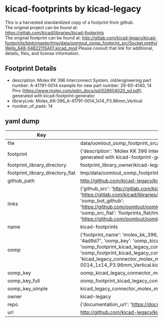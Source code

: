 # kicad-footprints by kicad-legacy  
This is a harvested standardized copy of a footprint from github.  
The original project can be found at:  
https://gitlab.com/kicad/libraries/kicad-footprints  
The original footprint can be found at:
http://gitlab.com/kicad-legacy/kicad-footprints/blob/master/tmp/data/oomlout_oomp_footprint_src/Socket.pretty/Wells_648-0482211SA01.kicad_mod
Please consult that link for additional, details, files, and license information.  
## Footprint Details
* description: Molex KK 396 Interconnect System, old/engineering part number: A-41791-0014 example for new part number: 26-60-4140, 14 Pins (https://www.molex.com/pdm_docs/sd/026604020_sd.pdf), generated with kicad-footprint-generator  
* libraryLink: Molex_KK-396_A-41791-0014_1x14_P3.96mm_Vertical  
* number_of_pads: 14  
## yaml dump  
| Key | Value |  
| --- | --- |  
| file | data/oomlout_oomp_footprint_src/kicad-footprints/Connector_Molex.pretty/Molex_KK-396_A-41791-0014_1x14_P3.96mm_Vertical.kicad_mod |  
| footprint | {'description': 'Molex KK 396 Interconnect System, old/engineering part number: A-41791-0014 example for new part number: 26-60-4140, 14 Pins (https://www.molex.com/pdm_docs/sd/026604020_sd.pdf), generated with kicad-footprint-generator', 'libraryLink': 'Molex_KK-396_A-41791-0014_1x14_P3.96mm_Vertical', 'number_of_pads': 14} |  
| footprint_library_directory | footprint_library_owner/kicad-legacy_kicad-footprints |  
| footprint_library_directory_flat | tmp/data/oomlout_oomp_footprint_src/footprints_flat/kicad_legacy_connector_molex_molex_kk_396_a_41791_0014_1x14_p3_96mm_vertical/working |  
| github_path | http://github.com/kicad-legacy/kicad-footprints/blob/master/tmp/data/oomlout_oomp_footprint_src/Connector_Molex.pretty/Molex_KK-396_A-41791-0014_1x14_P3.96mm_Vertical.kicad_mod |  
| links | {'github_src': 'http://gitlab.com/kicad-legacy/kicad-footprints/blob/master/tmp/data/oomlout_oomp_footprint_src/Socket.pretty/Wells_648-0482211SA01.kicad_mod', 'github_src_repo': 'https://gitlab.com/kicad/libraries/kicad-footprints', 'oomp_bot': 'tmp/data/oomlout_oomp_footprint_src/footprints/kicad_legacy_connector_molex_molex_kk_396_a_41791_0014_1x14_p3_96mm_vertical/working', 'oomp_bot_github': 'https://github.com/oomlout/oomlout_oomp_footprint_bot/tree/main/tmp/data/oomlout_oomp_footprint_src/footprints/kicad_legacy_connector_molex_molex_kk_396_a_41791_0014_1x14_p3_96mm_vertical/working', 'oomp_src_flat': 'footprints_flat/tmp/data/oomlout_oomp_footprint_src/footprints_flat/kicad_legacy_connector_molex_molex_kk_396_a_41791_0014_1x14_p3_96mm_vertical/working', 'oomp_src_flat_github': 'https://github.com/oomlout/oomlout_oomp_footprint_src/tree/main/tmp/data/oomlout_oomp_footprint_src/footprints_flat/kicad_legacy_connector_molex_molex_kk_396_a_41791_0014_1x14_p3_96mm_vertical/working'} |  
| name | kicad-footprints |  
| oomp | {'footprint_name': 'molex_kk_396_a_41791_0014_1x14_p3_96mm_vertical', 'library_name': 'connector_molex', 'md5': '4ad9d71e2c2fbd771627b9e30e601689', 'md5_10': '4ad9d71e2c', 'md5_5': '4ad9d', 'md5_6': '4ad9d7', 'oomp_key': 'oomp_kicad_legacy_connector_molex_molex_kk_396_a_41791_0014_1x14_p3_96mm_vertical', 'oomp_key_extra': 'oomp_footprint_kicad_legacy_connector_molex_molex_kk_396_a_41791_0014_1x14_p3_96mm_vertical', 'oomp_key_full': 'oomp_footprint_kicad_legacy_connector_molex_molex_kk_396_a_41791_0014_1x14_p3_96mm_vertical_4ad9d7', 'oomp_key_simple': 'kicad_legacy_connector_molex_molex_kk_396_a_41791_0014_1x14_p3_96mm_vertical', 'original_filename': 'data/oomlout_oomp_footprint_src/kicad-footprints/Connector_Molex.pretty/Molex_KK-396_A-41791-0014_1x14_P3.96mm_Vertical.kicad_mod', 'owner_name': 'kicad_legacy'} |  
| oomp_key | oomp_kicad_legacy_connector_molex_molex_kk_396_a_41791_0014_1x14_p3_96mm_vertical |  
| oomp_key_full | oomp_footprint_kicad_legacy_connector_molex_molex_kk_396_a_41791_0014_1x14_p3_96mm_vertical |  
| oomp_key_simple | kicad_legacy_connector_molex_molex_kk_396_a_41791_0014_1x14_p3_96mm_vertical |  
| owner | kicad-legacy |  
| repo | {'documentation_url': 'https://docs.github.com/rest/repos/repos#get-a-repository', 'message': 'Not Found'} |  
| url | http://github.com/kicad-legacy/kicad-footprints |  

